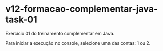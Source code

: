 # v12-formacao-complementar-java-task-01
Exercício 01 do treinamento complementar em Java.

Para iniciar a execução no console, selecione uma das contas: 1 ou 2.
